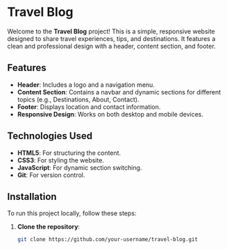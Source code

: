 # Travel Blog

Welcome to the **Travel Blog** project! This is a simple, responsive website designed to share travel experiences, tips, and destinations. It features a clean and professional design with a header, content section, and footer.

## Features

- **Header**: Includes a logo and a navigation menu.
- **Content Section**: Contains a navbar and dynamic sections for different topics (e.g., Destinations, About, Contact).
- **Footer**: Displays location and contact information.
- **Responsive Design**: Works on both desktop and mobile devices.

## Technologies Used

- **HTML5**: For structuring the content.
- **CSS3**: For styling the website.
- **JavaScript**: For dynamic section switching.
- **Git**: For version control.

## Installation

To run this project locally, follow these steps:

1. **Clone the repository**:
   ```bash
   git clone https://github.com/your-username/travel-blog.git
   ```

